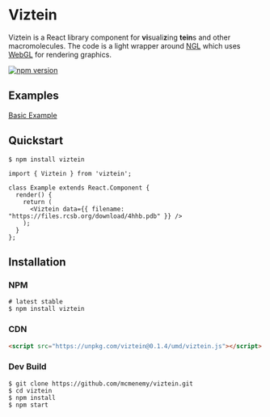 # Viztein

Viztein is a React library component for **vi**suali**z**ing **tein**s and other macromolecules. The code is a light wrapper around [NGL](https://github.com/arose/ngl) which uses [WebGL](https://get.webgl.org/) for rendering graphics.

[![npm version](https://badge.fury.io/js/viztein.svg)](https://badge.fury.io/js/viztein)

## Examples
[Basic Example](https://jsfiddle.net/mcmenemy/usq4216m/)

## Quickstart

```
$ npm install viztein
```

```
import { Viztein } from 'viztein';

class Example extends React.Component {  
  render() {
    return (
      <Viztein data={{ filename: "https://files.rcsb.org/download/4hhb.pdb" }} />
    );
  }
};
```

## Installation

### NPM

```
# latest stable
$ npm install viztein
```

### CDN
```html
<script src="https://unpkg.com/viztein@0.1.4/umd/viztein.js"></script>
```

### Dev Build

```
$ git clone https://github.com/mcmenemy/viztein.git
$ cd viztein
$ npm install
$ npm start
```